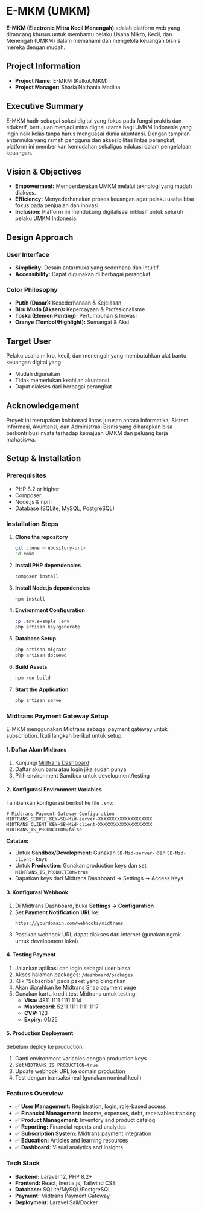 # E-MKM (UMKM)

**E-MKM (Electronic Mitra Kecil Menengah)** adalah platform web yang dirancang khusus untuk membantu pelaku Usaha Mikro, Kecil, dan Menengah (UMKM) dalam memahami dan mengelola keuangan bisnis mereka dengan mudah.

## Project Information

- **Project Name:** E-MKM (KalkuUMKM)
- **Project Manager:** Sharla Nathania Madina

## Executive Summary

E-MKM hadir sebagai solusi digital yang fokus pada fungsi praktis dan edukatif, bertujuan menjadi mitra digital utama bagi UMKM Indonesia yang ingin naik kelas tanpa harus menguasai dunia akuntansi. Dengan tampilan antarmuka yang ramah pengguna dan aksesibilitas lintas perangkat, platform ini memberikan kemudahan sekaligus edukasi dalam pengelolaan keuangan.

## Vision & Objectives

- **Empowerment:** Memberdayakan UMKM melalui teknologi yang mudah diakses.
- **Efficiency:** Menyederhanakan proses keuangan agar pelaku usaha bisa fokus pada penjualan dan inovasi.
- **Inclusion:** Platform ini mendukung digitalisasi inklusif untuk seluruh pelaku UMKM Indonesia.

## Design Approach

### User Interface

- **Simplicity:** Desain antarmuka yang sederhana dan intuitif.
- **Accessibility:** Dapat digunakan di berbagai perangkat.

### Color Philosophy

- **Putih (Dasar):** Kesederhanaan & Kejelasan
- **Biru Muda (Aksen):** Kepercayaan & Profesionalisme
- **Toska (Elemen Penting):** Pertumbuhan & Inovasi
- **Oranye (Tombol/Highlight):** Semangat & Aksi

## Target User

Pelaku usaha mikro, kecil, dan menengah yang membutuhkan alat bantu keuangan digital yang:

- Mudah digunakan
- Tidak memerlukan keahlian akuntansi
- Dapat diakses dari berbagai perangkat

## Acknowledgement

Proyek ini merupakan kolaborasi lintas jurusan antara Informatika, Sistem Informasi, Akuntansi, dan Administrasi Bisnis yang diharapkan bisa berkontribusi nyata terhadap kemajuan UMKM dan peluang kerja mahasiswa.

## Setup & Installation

### Prerequisites

- PHP 8.2 or higher
- Composer
- Node.js & npm
- Database (SQLite, MySQL, PostgreSQL)

### Installation Steps

1. **Clone the repository**
   ```bash
   git clone <repository-url>
   cd emkm
   ```

2. **Install PHP dependencies**
   ```bash
   composer install
   ```

3. **Install Node.js dependencies**
   ```bash
   npm install
   ```

4. **Environment Configuration**
   ```bash
   cp .env.example .env
   php artisan key:generate
   ```

5. **Database Setup**
   ```bash
   php artisan migrate
   php artisan db:seed
   ```

6. **Build Assets**
   ```bash
   npm run build
   ```

7. **Start the Application**
   ```bash
   php artisan serve
   ```

### Midtrans Payment Gateway Setup

E-MKM menggunakan Midtrans sebagai payment gateway untuk subscription. Ikuti langkah berikut untuk setup:

#### 1. Daftar Akun Midtrans

1. Kunjungi [Midtrans Dashboard](https://dashboard.midtrans.com/)
2. Daftar akun baru atau login jika sudah punya
3. Pilih environment Sandbox untuk development/testing

#### 2. Konfigurasi Environment Variables

Tambahkan konfigurasi berikut ke file `.env`:

```env
# Midtrans Payment Gateway Configuration
MIDTRANS_SERVER_KEY=SB-Mid-server-XXXXXXXXXXXXXXXXXXXX
MIDTRANS_CLIENT_KEY=SB-Mid-client-XXXXXXXXXXXXXXXXXXXX
MIDTRANS_IS_PRODUCTION=false
```

**Catatan:**
- Untuk **Sandbox/Development**: Gunakan `SB-Mid-server-` dan `SB-Mid-client-` keys
- Untuk **Production**: Gunakan production keys dan set `MIDTRANS_IS_PRODUCTION=true`
- Dapatkan keys dari Midtrans Dashboard → Settings → Access Keys

#### 3. Konfigurasi Webhook

1. Di Midtrans Dashboard, buka **Settings → Configuration**
2. Set **Payment Notification URL** ke:
   ```
   https://yourdomain.com/webhooks/midtrans
   ```
3. Pastikan webhook URL dapat diakses dari internet (gunakan ngrok untuk development lokal)

#### 4. Testing Payment

1. Jalankan aplikasi dan login sebagai user biasa
2. Akses halaman packages: `/dashboard/packages`
3. Klik "Subscribe" pada paket yang diinginkan
4. Akan diarahkan ke Midtrans Snap payment page
5. Gunakan kartu kredit test Midtrans untuk testing:
   - **Visa:** 4811 1111 1111 1114
   - **Mastercard:** 5211 1111 1111 1117
   - **CVV:** 123
   - **Expiry:** 01/25

#### 5. Production Deployment

Sebelum deploy ke production:

1. Ganti environment variables dengan production keys
2. Set `MIDTRANS_IS_PRODUCTION=true`
3. Update webhook URL ke domain production
4. Test dengan transaksi real (gunakan nominal kecil)

### Features Overview

- ✅ **User Management:** Registration, login, role-based access
- ✅ **Financial Management:** Income, expenses, debt, receivables tracking
- ✅ **Product Management:** Inventory and product catalog
- ✅ **Reporting:** Financial reports and analytics
- ✅ **Subscription System:** Midtrans payment integration
- ✅ **Education:** Articles and learning resources
- ✅ **Dashboard:** Visual analytics and insights

### Tech Stack

- **Backend:** Laravel 12, PHP 8.2+
- **Frontend:** React, Inertia.js, Tailwind CSS
- **Database:** SQLite/MySQL/PostgreSQL
- **Payment:** Midtrans Payment Gateway
- **Deployment:** Laravel Sail/Docker
